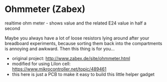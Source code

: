 # Ohmmeter (Zabex)
realtime ohm meter - shows value and the related E24 value in half a second

Maybe you always have a lot of loose resistors lying around after your breadboard experiments, 
because sorting them back into the compartments is annoying and awkward.
Then this thing is for you...

* original project: http://www.zabex.de/site/ohmmeter.html
* modified for using LiIon cell: https://www.mikrocontroller.net/topic/489461
* this here is just a PCB to make it easy to build this little helper gadget 

